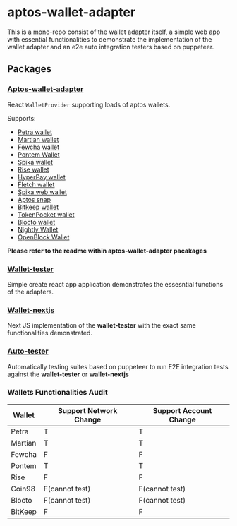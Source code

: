 # aptos-wallet-adapter

This is a mono-repo consist of the wallet adapter itself, a simple web app with essential functionalities to demonstrate the implementation of the wallet adapter and an e2e auto integration testers based on puppeteer.

## Packages

### [Aptos-wallet-adapter](https://github.com/hippospace/aptos-wallet-adapter/tree/main/packages/aptos-wallet-adapter)

React `WalletProvider` supporting loads of aptos wallets.

Supports:

- [Petra wallet](https://petra.app/)
- [Martian wallet](https://martianwallet.xyz/)
- [Fewcha wallet](https://fewcha.app/)
- [Pontem Wallet](https://pontem.network/pontem-wallet)
- [Spika wallet](https://spika.app)
- [Rise wallet](https://risewallet.io/)
- [HyperPay wallet](https://www.hyperpay.io/)
- [Fletch wallet](http://fletchwallet.io/)
- [Spika web wallet](https://spika.app)
- [Aptos snap](https://chrome.google.com/webstore/detail/metamask-flask-developmen/ljfoeinjpaedjfecbmggjgodbgkmjkjk)
- [Bitkeep wallet](https://bitkeep.com/)
- [TokenPocket wallet](https://tokenpocket.pro)
- [Blocto wallet](https://portto.com/download)
- [Nightly Wallet](https://nightly.app/download)
- [OpenBlock Wallet](https://openblock.com)

**Please refer to the readme within aptos-wallet-adapter pacakages**

### [Wallet-tester](https://github.com/hippospace/aptos-wallet-adapter/tree/main/packages/wallet-tester)

Simple create react app application demonstrates the essesntial functions of the adapters.

### [Wallet-nextjs](https://github.com/hippospace/aptos-wallet-adapter/tree/main/packages/wallet-nextjs)

Next JS implementation of the **wallet-tester** with the exact same functionalities demonstrated.

### [Auto-tester](https://github.com/hippospace/aptos-wallet-adapter/tree/main/packages/auto-tester)

Automatically testing suites based on puppeteer to run E2E integration tests against the **wallet-tester** or **wallet-nextjs**

### Wallets Functionalities Audit
| Wallet  | Support Network Change | Support Account Change       |
|---------|------------------------|------------------------------|
| Petra   | T                      | T                            |
| Martian | T                      | T                            |
| Fewcha  | F                      | F                            |
| Pontem  | T                      | T                            |
| Rise    | F                      | F                            |
| Coin98  | F(cannot test)         | F(cannot test)               |
| Blocto  | F(cannot test)         | F(cannot test)               |
| BitKeep | F                      | F                            |
